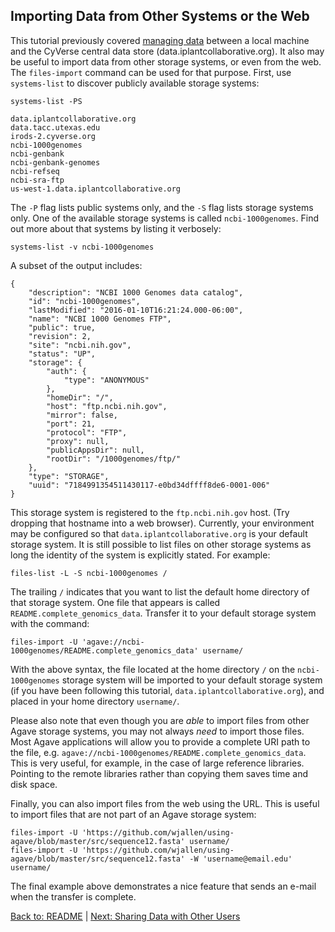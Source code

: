 ## Importing Data from Other Systems or the Web

This tutorial previously covered [managing data](managing_data.md) between a local machine and the CyVerse central data store (data.iplantcollaborative.org).
It also may be useful to import data from other storage systems, or even from the web.
The `files-import` command can be used for that purpose.
First, use `systems-list` to discover publicly available storage systems:

```systems-list -PS```
```
data.iplantcollaborative.org
data.tacc.utexas.edu
irods-2.cyverse.org
ncbi-1000genomes
ncbi-genbank
ncbi-genbank-genomes
ncbi-refseq
ncbi-sra-ftp
us-west-1.data.iplantcollaborative.org
```

The `-P` flag lists public systems only, and the `-S` flag lists storage systems only.
One of the available storage systems is called `ncbi-1000genomes`.
Find out more about that systems by listing it verbosely:

```systems-list -v ncbi-1000genomes```

A subset of the output includes:

```
{
    "description": "NCBI 1000 Genomes data catalog", 
    "id": "ncbi-1000genomes", 
    "lastModified": "2016-01-10T16:21:24.000-06:00", 
    "name": "NCBI 1000 Genomes FTP", 
    "public": true, 
    "revision": 2, 
    "site": "ncbi.nih.gov", 
    "status": "UP", 
    "storage": {
        "auth": {
            "type": "ANONYMOUS"
        }, 
        "homeDir": "/", 
        "host": "ftp.ncbi.nih.gov", 
        "mirror": false, 
        "port": 21, 
        "protocol": "FTP", 
        "proxy": null, 
        "publicAppsDir": null, 
        "rootDir": "/1000genomes/ftp/"
    }, 
    "type": "STORAGE", 
    "uuid": "7184991354511430117-e0bd34dffff8de6-0001-006"
}
```

This storage system is registered to the `ftp.ncbi.nih.gov` host.
(Try dropping that hostname into a web browser).
Currently, your environment may be configured so that `data.iplantcollaborative.org` is your default storage system.
It is still possible to list files on other storage systems as long the identity of the system is explicitly stated.
For example:

```files-list -L -S ncbi-1000genomes /```

The trailing `/` indicates that you want to list the default home directory of that storage system.
One file that appears is called `README.complete_genomics_data`.
Transfer it to your default storage system with the command:

```files-import -U 'agave://ncbi-1000genomes/README.complete_genomics_data' username/```

With the above syntax, the file located at the home directory `/` on the `ncbi-1000genomes` storage system will be imported to your default storage system (if you have been following this tutorial, `data.iplantcollaborative.org`), and placed in your home directory `username/`.

Please also note that even though you are *able* to import files from other Agave storage systems, you may not always *need* to import those files.
Most Agave applications will allow you to provide a complete URI path to the file, e.g. `agave://ncbi-1000genomes/README.complete_genomics_data`.
This is very useful, for example, in the case of large reference libraries.
Pointing to the remote libraries rather than copying them saves time and disk space.

Finally, you can also import files from the web using the URL.
This is useful to import files that are not part of an Agave storage system:

```
files-import -U 'https://github.com/wjallen/using-agave/blob/master/src/sequence12.fasta' username/
files-import -U 'https://github.com/wjallen/using-agave/blob/master/src/sequence12.fasta' -W 'username@email.edu' username/
```

The final example above demonstrates a nice feature that sends an e-mail when the transfer is complete.

[Back to: README](../README.md) | [Next: Sharing Data with Other Users](sharing_data.md)
